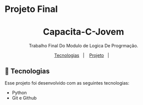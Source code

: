 # Projeto Final 
<h1 align="center"> Capacita-C-Jovem </h1>

<p align="center">
Trabalho Final Do Modulo de Logica De Progrmação.
</p>

<p align="center">
  <a href="#-tecnologias">Tecnologias</a>&nbsp;&nbsp;&nbsp;|&nbsp;&nbsp;&nbsp;
  <a href="#-projeto">Projeto</a>&nbsp;&nbsp;&nbsp;|&nbsp;&nbsp;&nbsp;

</p>




## 🚀 Tecnologias

Esse projeto foi desenvolvido com as seguintes tecnologias:


- Python
- Git e Github





